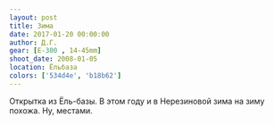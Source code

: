 ```yaml
---
layout: post
title: Зима
date: 2017-01-20 00:00:00
author: Д.Г.
gear: [E-300 , 14-45mm]
shoot_date: 2008-01-05
location: Ёльбаза
colors: ['534d4e', 'b18b62']
---
```


Открытка из Ёль-базы. В этом году и в Нерезиновой зима на зиму похожа. Ну, местами.
